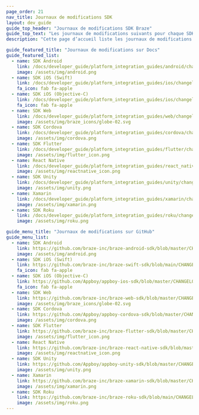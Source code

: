 ```yaml
---
page_order: 21
nav_title: Journaux de modifications SDK
layout: dev_guide
guide_top_header: "Journaux de modifications SDK Braze"
guide_top_text: "Les journaux de modifications suivants pour chaque SDK sont disponibles dans les documents ou dans leurs référentiels individuels GitHub."
description: "Cette page d’accueil liste les journaux de modifications disponibles pour chaque SDK dans les documents ou dans leurs référentiels GitHub."

guide_featured_title: "Journaux de modifications sur Docs"
guide_featured_list:
  - name: SDK Android
    link: /docs/developer_guide/platform_integration_guides/android/changelog/
    image: /assets/img/android.png
  - name: SDK iOS (Swift)
    link: /docs/developer_guide/platform_integration_guides/ios/changelog/swift_changelog/
    fa_icon: fab fa-apple
  - name: SDK iOS (Objective-C)
    link: /docs/developer_guide/platform_integration_guides/ios/changelog/objc_changelog/
    fa_icon: fab fa-apple
  - name: SDK Web
    link: /docs/developer_guide/platform_integration_guides/web/changelog/
    image: /assets/img/braze_icons/globe-02.svg
  - name: SDK Cordova
    link: /docs/developer_guide/platform_integration_guides/cordova/changelog/
    image: /assets/img/cordova.png
  - name: SDK Flutter
    link: /docs/developer_guide/platform_integration_guides/flutter/changelog/
    image: /assets/img/flutter_icon.png
  - name: React Native
    link: /docs/developer_guide/platform_integration_guides/react_native/changelog/
    image: /assets/img/reactnative_icon.png
  - name: SDK Unity
    link: /docs/developer_guide/platform_integration_guides/unity/changelog/
    image: /assets/img/unity.png
  - name: Xamarin
    link: /docs/developer_guide/platform_integration_guides/xamarin/changelog/
    image: /assets/img/xamarin.png  
  - name: SDK Roku
    link: /docs/developer_guide/platform_integration_guides/roku/changelog/
    image: /assets/img/roku.png

guide_menu_title: "Journaux de modifications sur GitHub"
guide_menu_list:
  - name: SDK Android
    link: https://github.com/braze-inc/braze-android-sdk/blob/master/CHANGELOG.md
    image: /assets/img/android.png
  - name: SDK iOS (Swift)
    link: https://github.com/braze-inc/braze-swift-sdk/blob/main/CHANGELOG.md
    fa_icon: fab fa-apple
  - name: SDK iOS (Objective-C)
    link: https://github.com/Appboy/appboy-ios-sdk/blob/master/CHANGELOG.md
    fa_icon: fab fa-apple
  - name: SDK Web
    link: https://github.com/braze-inc/braze-web-sdk/blob/master/CHANGELOG.md
    image: /assets/img/braze_icons/globe-02.svg
  - name: SDK Cordova
    link: https://github.com/Appboy/appboy-cordova-sdk/blob/master/CHANGELOG.md
    image: /assets/img/cordova.png
  - name: SDK Flutter
    link: https://github.com/braze-inc/braze-flutter-sdk/blob/master/CHANGELOG.md
    image: /assets/img/flutter_icon.png
  - name: React Native
    link: https://github.com/braze-inc/braze-react-native-sdk/blob/master/CHANGELOG.md
    image: /assets/img/reactnative_icon.png
  - name: SDK Unity
    link: https://github.com/Appboy/appboy-unity-sdk/blob/master/CHANGELOG.md
    image: /assets/img/unity.png
  - name: Xamarin
    link: https://github.com/braze-inc/braze-xamarin-sdk/blob/master/CHANGELOG.md
    image: /assets/img/xamarin.png  
  - name: SDK Roku
    link: https://github.com/braze-inc/braze-roku-sdk/blob/main/CHANGELOG.md
    image: /assets/img/roku.png
---
```

